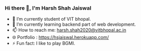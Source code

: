### Hi there 👋, I'm Harsh Shah Jaiswal

<!--
**harshjaiswal556/harshjaiswal556** is a ✨ _special_ ✨ repository because its `README.md` (this file) appears on your GitHub profile.

Here are some ideas to get you started:
-->
- 🔭 I’m currently student of VIT bhopal.
- 🌱 I’m currently learning backend part of web development.
- 📫 How to reach me: harsh.shah2020@vitbhopal.ac.in 
- 🌐 Portfolio : https://hsjaiswal.herokuapp.com/
- ⚡ Fun fact: I like to play BGMI.
